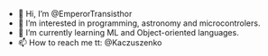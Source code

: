 - 👋 Hi, I’m @EmperorTransisthor
- 👀 I’m interested in programming, astronomy and microcontrolers.
- 🌱 I’m currently learning ML and Object-oriented languages.
- 📫 How to reach me tt: @Kaczuszenko

